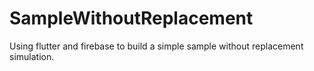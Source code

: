 # SampleWithoutReplacement
Using flutter and firebase to build a simple sample without replacement simulation.
